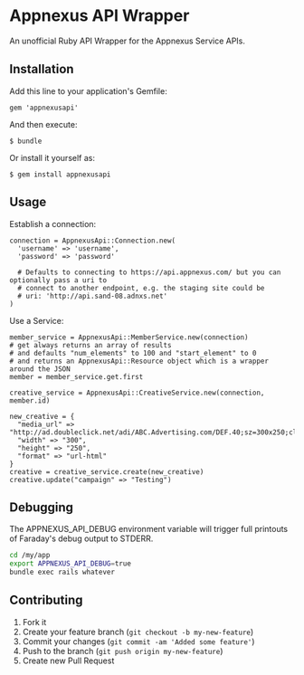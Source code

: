 # Appnexus API Wrapper

An unofficial Ruby API Wrapper for the Appnexus Service APIs.

## Installation

Add this line to your application's Gemfile:

    gem 'appnexusapi'

And then execute:

    $ bundle

Or install it yourself as:

    $ gem install appnexusapi

## Usage

Establish a connection:

    connection = AppnexusApi::Connection.new(
      'username' => 'username',
      'password' => 'password'

      # Defaults to connecting to https://api.appnexus.com/ but you can optionally pass a uri to
      # connect to another endpoint, e.g. the staging site could be
      # uri: 'http://api.sand-08.adnxs.net'
    )

Use a Service:

    member_service = AppnexusApi::MemberService.new(connection)
    # get always returns an array of results
    # and defaults "num_elements" to 100 and "start_element" to 0
    # and returns an AppnexusApi::Resource object which is a wrapper around the JSON
    member = member_service.get.first

    creative_service = AppnexusApi::CreativeService.new(connection, member.id)

    new_creative = {
      "media_url" => "http://ad.doubleclick.net/adi/ABC.Advertising.com/DEF.40;sz=300x250;click0=",
      "width" => "300",
      "height" => "250",
      "format" => "url-html"
    }
    creative = creative_service.create(new_creative)
    creative.update("campaign" => "Testing")

## Debugging

The APPNEXUS_API_DEBUG environment variable will trigger full printouts of Faraday's debug output to STDERR.

```bash
cd /my/app
export APPNEXUS_API_DEBUG=true
bundle exec rails whatever
```

## Contributing

1. Fork it
2. Create your feature branch (`git checkout -b my-new-feature`)
3. Commit your changes (`git commit -am 'Added some feature'`)
4. Push to the branch (`git push origin my-new-feature`)
5. Create new Pull Request
